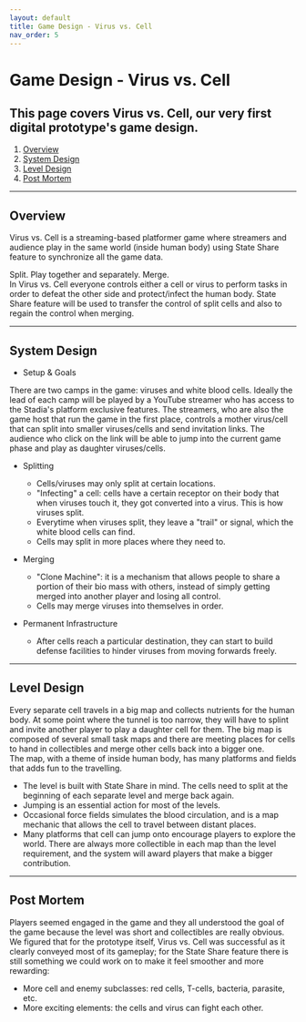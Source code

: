 ```yaml
---
layout: default
title: Game Design - Virus vs. Cell
nav_order: 5
---
```


# Game Design - Virus vs. Cell

## This page covers Virus vs. Cell, our very first digital prototype's game design.

1. [Overview](#overview)
2. [System Design](#system)
3. [Level Design](#level)
4. [Post Mortem](#pm)

---

## Overview <a name="overview"></a>

Virus vs. Cell is a streaming-based platformer game where streamers and audience play in the same world (inside human body) using State Share feature to synchronize all the game data.

Split. Play together and separately. Merge. <br> In Virus vs. Cell everyone controls either a cell or virus to perform tasks in order to defeat the other side and protect/infect the human body. State Share feature will be used to transfer the control of split cells and also to regain the control when merging.

---

## System Design <a name="system"></a>

- Setup & Goals

There are two camps in the game: viruses and white blood cells. Ideally the lead of each camp will be played by a YouTube streamer who has access to the Stadia's platform exclusive features. The streamers, who are also the game host that run the game in the first place, controls a mother virus/cell that can split into smaller viruses/cells and send invitation links. The audience who click on the link will be able to jump into the current game phase and play as daughter viruses/cells.

- Splitting

  - Cells/viruses may only split at certain locations.
  - "Infecting" a cell: cells have a certain receptor on their body that when viruses touch it, they got converted into a virus. This is how viruses split.
  - Everytime when viruses split, they leave a "trail" or signal, which the white blood cells can find.
  - Cells may split in more places where they need to.

- Merging

  - "Clone Machine": it is a mechanism that allows people to share a portion of their bio mass with others, instead of simply getting merged into another player and losing all control.
  - Cells may merge viruses into themselves in order.

- Permanent Infrastructure
  - After cells reach a particular destination, they can start to build defense facilities to hinder viruses from moving forwards freely.

---

## Level Design <a name="level"></a>

Every separate cell travels in a big map and collects nutrients for the human body. At some point where the tunnel is too narrow, they will have to splint and invite another player to play a daughter cell for them. The big map is composed of several small task maps and there are meeting places for cells to hand in collectibles and merge other cells back into a bigger one.<br> The map, with a theme of inside human body, has many platforms and fields that adds fun to the travelling.

- The level is built with State Share in mind. The cells need to split at the beginning of each separate level and merge back again.
- Jumping is an essential action for most of the levels.
- Occasional force fields simulates the blood circulation, and is a map mechanic that allows the cell to travel between distant places.
- Many platforms that cell can jump onto encourage players to explore the world. There are always more collectible in each map than the level requirement, and the system will award players that make a bigger contribution.

---

## Post Mortem <a name="pm"></a>

Players seemed engaged in the game and they all understood the goal of the game because the level was short and collectibles are really obvious. We figured that for the prototype itself, Virus vs. Cell was successful as it clearly conveyed most of its gameplay; for the State Share feature there is still something we could work on to make it feel smoother and more rewarding:

- More cell and enemy subclasses: red cells, T-cells, bacteria, parasite, etc.
- More exciting elements: the cells and virus can fight each other.
